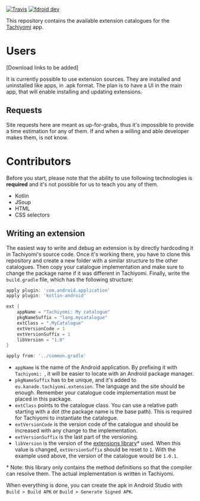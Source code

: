 [![Travis](https://img.shields.io/travis/inorichi/tachiyomi-extensions.svg)](https://travis-ci.org/inorichi/tachiyomi-extensions)
[![fdroid dev](https://img.shields.io/badge/stable-wiki-blue.svg)](//github.com/inorichi/tachiyomi/wiki/FDroid-for-dev-versions)

This repository contains the available extension catalogues for the [Tachiyomi](https://github.com/inorichi/tachiyomi) app.

# Users

[Download links to be added]

It is currently possible to use extension sources. They are installed and uninstalled like apps, in .apk format. The plan is to have a UI in the main app, that will enable installing and updating extensions.

## Requests

Site requests here are meant as up-for-grabs, thus it's impossible to provide a time estimation for any of them. If and when a willing and able developer makes them, is not know.

# Contributors

Before you start, please note that the ability to use following technologies is **required** and it's not possible for us to teach you any of them.
* Kotlin
* JSoup
* HTML
* CSS selectors

## Writing an extension

The easiest way to write and debug an extension is by directly hardcoding it in Tachiyomi's source code. Once it's working there, you have to clone this repository and create a new folder with a similar structure to the other catalogues. Then copy your catalogue implementation and make sure to change the package name if it was different in Tachiyomi. Finally, write the `build.gradle` file, which has the following structure:

```gradle
apply plugin: 'com.android.application'
apply plugin: 'kotlin-android'

ext {
    appName = "Tachiyomi: My catalogue"
    pkgNameSuffix = "lang.mycatalogue"
    extClass = ".MyCatalogue"
    extVersionCode = 1
    extVersionSuffix = 1
    libVersion = "1.0"
}

apply from: '../common.gradle'
```

* `appName` is the name of the Android application. By prefixing it with `Tachiyomi: `, it will be easier to locate with an Android package manager.
* `pkgNameSuffix` has to be unique, and it's added to `eu.kanade.tachiyomi.extension`. The language and the site should be enough. Remember your catalogue code implementation must be placed in this package.
* `extClass` points to the catalogue class. You can use a relative path starting with a dot (the package name is the base path). This is required for Tachiyomi to instantiate the catalogue.
* `extVersionCode` is the version code of the catalogue and should be increased with any change to the implementation.
* `extVersionSuffix` is the last part of the versioning.
* `libVersion` is the version of the [extensions library](https://github.com/inorichi/tachiyomi-extensions-lib)* used. When this value is changed, `extVersionSuffix` should be reset to `1`. With the example used above, the version of the catalogue would be `1.0.1`.

\* Note: this library only contains the method definitions so that the compiler can resolve them. The actual implementation is written in Tachiyomi.

When everything is done, you can create the apk in Android Studio with `Build > Build APK` or `Build > Generate Signed APK`.
